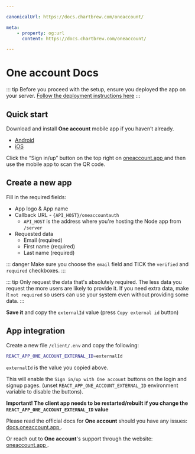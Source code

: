```yaml
---

canonicalUrl: https://docs.chartbrew.com/oneaccount/

meta: 
    - property: og:url
      content: https://docs.chartbrew.com/oneaccount/

---
```


# One account Docs

::: tip
  Before you proceed with the setup, ensure you deployed the app on your server. [Follow the deployment instructions here](/deployment)
:::

## Quick start

Download and install **One account** mobile app if you haven’t already.
- [Android ](https://play.google.com/store/apps/details?id=com.oila.oneaccount)
- [iOS ](https://apps.apple.com/de/app/one-account/id1428861716?l=en)

Click the “Sign in/up” button on the top right on [oneaccount.app ](https://oneaccount.app) and then use the mobile app to scan the QR code.

## Create a new app

Fill in the required fields:
  - App logo & App name
  - Callback URL - `{API_HOST}/oneaccountauth`
    - `API_HOST` is the address where you're hosting the Node app from `/server`
  - Requested data
    - Email (required)
    - First name (required)
    - Last name (required)

::: danger
  Make sure you choose the `email` field and TICK the `verified` and `required` checkboxes.
:::

::: tip
  Only request the data that's absolutely required. The less data you request the more users are likely to provide it. If you need extra data, make it `not required` so users can use your system even without providing some data. 
:::

**Save it** and copy the `externalId` value (press `Copy external id` button)

## App integration

Create a new file `/client/.env` and copy the following:

```sh
REACT_APP_ONE_ACCOUNT_EXTERNAL_ID=externalId
```

`externalId` is the value you copied above.

This will enable the `Sign in/up with One account` buttons on the login and signup pages. (unset `REACT_APP_ONE_ACCOUNT_EXTERNAL_ID` environment variable to disable the buttons).

**Important! The client app needs to be restarted/rebuilt if you change the `REACT_APP_ONE_ACCOUNT_EXTERNAL_ID` value**

Please read the official docs for **One account** should you have any issues: [docs.oneaccount.app ](https://docs.oneaccount.app).

Or reach out to **One account**'s support through the website: [oneaccount.app ](https://oneaccount.app).